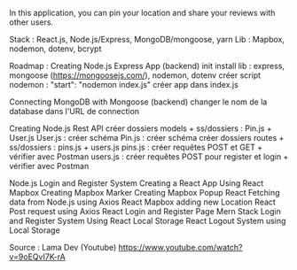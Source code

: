 In this application, you can pin your location and share your reviews with other users.

Stack : React.js, Node.js/Express, MongoDB/mongoose, yarn
Lib : Mapbox, nodemon, dotenv, bcrypt

Roadmap :
Creating Node.js Express App (backend)
    init
    install lib : express, mongoose (https://mongoosejs.com/), nodemon, dotenv
    créer script nodemon : "start": "nodemon index.js"
    créer app dans index.js

Connecting MongoDB with Mongoose (backend)
    changer le nom de la database dans l'URL de connection

Creating Node.js Rest API
    créer dossiers models + ss/dossiers : Pin.js + User.js
        User.js : créer schéma
        Pin.js : créer schéma
    créer dossiers routes + ss/dossiers : pins.js + users.js
        pins.js : créer requêtes POST et GET + vérifier avec Postman
        users.js : créer requêtes POST pour register et login + vérifier avec Postman

Node.js Login and Register System
Creating a React App
Using React Mapbox 
Creating Mapbox Marker
Creating Mapbox Popup
React Fetching data from Node.js using Axios
React Mapbox adding new Location
React Post request using Axios
React Login and Register Page
Mern Stack Login and Register System
Using React Local Storage
React Logout System using Local Storage

Source : Lama Dev (Youtube) https://www.youtube.com/watch?v=9oEQvI7K-rA
